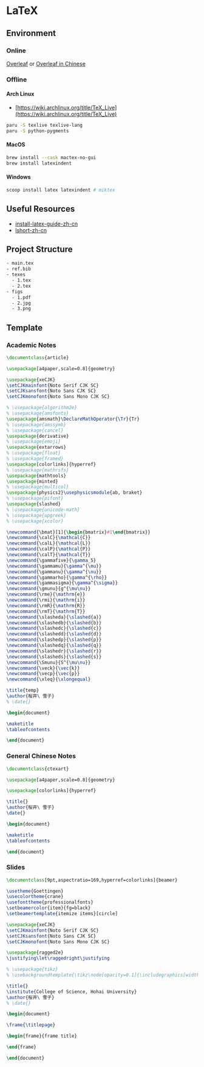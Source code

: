 # LaTeX

## Environment

### Online

[Overleaf](https://www.overleaf.com/) or [Overleaf in Chinese](https://cn.overleaf.com/)

### Offline

#### Arch Linux

- [https://wiki.archlinux.org/title/TeX_Live](https://wiki.archlinux.org/title/TeX_Live)

```sh
paru -S texlive texlive-lang
paru -S python-pygments
```

#### MacOS

```sh
brew install --cask mactex-no-gui
brew install latexindent
```

#### Windows

```sh
scoop install latex latexindent # miktex
```

## Useful Resources

- [install-latex-guide-zh-cn](https://ctan.org/pkg/install-latex-guide-zh-cn)
- [lshort-zh-cn](https://www.ctan.org/pkg/lshort-zh-cn)

## Project Structure

```sh
- main.tex
- ref.bib
- texes
  - 1.tex
  - 2.tex
- figs
  - 1.pdf
  - 2.jpg
  - 3.png
```

## Template

### Academic Notes

```latex
\documentclass{article}

\usepackage[a4paper,scale=0.8]{geometry}

\usepackage{xeCJK}
\setCJKmainfont{Noto Serif CJK SC}
\setCJKsansfont{Noto Sans CJK SC}
\setCJKmonofont{Noto Sans Mono CJK SC}

% \usepackage{algorithm2e}
% \usepackage{amsfonts}
\usepackage{amsmath}\DeclareMathOperator{\Tr}{Tr}
% \usepackage{amssymb}
% \usepackage{cancel}
\usepackage{derivative}
% \usepackage{emoji}
\usepackage{extarrows}
% \usepackage{float}
% \usepackage{framed}
\usepackage[colorlinks]{hyperref}
% \usepackage{mathrsfs}
\usepackage{mathtools}
\usepackage{minted}
% \usepackage{multicol}
\usepackage{physics2}\usephysicsmodule{ab, braket}
% \usepackage{pifont}
\usepackage{slashed}
% \usepackage{unicode-math}
% \usepackage{upgreek}
% \usepackage{xcolor}

\newcommand{\bmat}[1]{\begin{bmatrix}#1\end{bmatrix}}
\newcommand{\calC}{\mathcal{C}}
\newcommand{\calL}{\mathcal{L}}
\newcommand{\calP}{\mathcal{P}}
\newcommand{\calT}{\mathcal{T}}
\newcommand{\gammafive}{\gamma_5}
\newcommand{\gammamu}{\gamma^{\mu}}
\newcommand{\gammanu}{\gamma^{\nu}}
\newcommand{\gammarho}{\gamma^{\rho}}
\newcommand{\gammasigma}{\gamma^{\sigma}}
\newcommand{\gmunu}{g^{\mu\nu}}
\newcommand{\rme}{\mathrm{e}}
\newcommand{\rmi}{\mathrm{i}}
\newcommand{\rmR}{\mathrm{R}}
\newcommand{\rmT}{\mathrm{T}}
\newcommand{\slasheda}{\slashed{a}}
\newcommand{\slashedb}{\slashed{b}}
\newcommand{\slashedc}{\slashed{c}}
\newcommand{\slashedd}{\slashed{d}}
\newcommand{\slashedp}{\slashed{p}}
\newcommand{\slashedq}{\slashed{q}}
\newcommand{\slashedr}{\slashed{r}}
\newcommand{\slasheds}{\slashed{s}}
\newcommand{\Smunu}{S^{\mu\nu}}
\newcommand{\veck}{\vec{k}}
\newcommand{\vecp}{\vec{p}}
\newcommand{\xleq}{\xlongequal}

\title{temp}
\author{桜井\ 雪子}
% \date{}

\begin{document}

\maketitle
\tableofcontents

\end{document}
```

### General Chinese Notes

```latex
\documentclass{ctexart}

\usepackage[a4paper,scale=0.8]{geometry}

\usepackage[colorlinks]{hyperref}

\title{}
\author{桜井\ 雪子}
\date{}

\begin{document}

\maketitle
\tableofcontents

\end{document}
```

### Slides

```latex
\documentclass[9pt,aspectratio=169,hyperref=colorlinks]{beamer}

\usetheme{Goettingen}
\usecolortheme{crane}
\usefonttheme{professionalfonts}
\setbeamercolor{item}{fg=black}
\setbeamertemplate{itemize items}[circle]

\usepackage{xeCJK}
\setCJKmainfont{Noto Serif CJK SC}
\setCJKsansfont{Noto Sans CJK SC}
\setCJKmonofont{Noto Sans Mono CJK SC}

\usepackage{ragged2e}
\justifying\let\raggedright\justifying

% \usepackage{tikz}
% \usebackgroundtemplate{\tikz\node[opacity=0.1]{\includegraphics[width=\paperwidth]{background.jpeg}};}

\title{}
\institute{College of Science, Hohai University}
\author{桜井\ 雪子}
% \date{}

\begin{document}

\frame{\titlepage}

\begin{frame}{frame title}

\end{frame}

\end{document}
```
